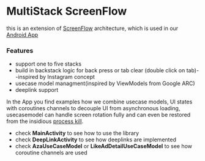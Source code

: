 # MultiStack ScreenFlow

this is an extension of [ScreenFlow](https://github.com/willhaben/WhScreenFlow) architecture, which is used in our [Android App](https://play.google.com/store/apps/details?id=at.willhaben)



### Features

- support one to five stacks
- build in backstack logic for back press or tab clear (double click on tab)--inspired by Instagram concept
- usecase model managment(inspired by ViewModels from Google ARC)
- deeplink support

In the App you find examples how we combine usecase models, UI states with coroutines channels to decouple UI from asynchronous loading, usecasemodel can handle screen rotation fully and can even be restored from the insidious [process kill](https://medium.com/inloopx/android-process-kill-and-the-big-implications-for-your-app-1ecbed4921cb).
- check **MainActivity** to see how to use the library
- check **DeepLinkActivity** to see how deeplinks are implemented
- check **AzaUseCaseModel** or **LikeAdDetailUseCaseModel** to see how coroutine channels are used